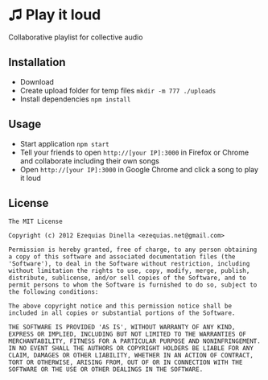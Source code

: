 # ♫ Play it loud
Collaborative playlist for collective audio

## Installation
* Download
* Create upload folder for temp files ```mkdir -m 777 ./uploads```
* Install dependencies ```npm install```

## Usage
* Start application ```npm start```
* Tell your friends to open ```http://[your IP]:3000``` in Firefox or Chrome and collaborate including their own songs
* Open ```http://[your IP]:3000``` in Google Chrome and click a song to play it loud

## License
```
The MIT License

Copyright (c) 2012 Ezequias Dinella <ezequias.net@gmail.com>

Permission is hereby granted, free of charge, to any person obtaining
a copy of this software and associated documentation files (the
'Software'), to deal in the Software without restriction, including
without limitation the rights to use, copy, modify, merge, publish,
distribute, sublicense, and/or sell copies of the Software, and to
permit persons to whom the Software is furnished to do so, subject to
the following conditions:

The above copyright notice and this permission notice shall be
included in all copies or substantial portions of the Software.

THE SOFTWARE IS PROVIDED 'AS IS', WITHOUT WARRANTY OF ANY KIND,
EXPRESS OR IMPLIED, INCLUDING BUT NOT LIMITED TO THE WARRANTIES OF
MERCHANTABILITY, FITNESS FOR A PARTICULAR PURPOSE AND NONINFRINGEMENT.
IN NO EVENT SHALL THE AUTHORS OR COPYRIGHT HOLDERS BE LIABLE FOR ANY
CLAIM, DAMAGES OR OTHER LIABILITY, WHETHER IN AN ACTION OF CONTRACT,
TORT OR OTHERWISE, ARISING FROM, OUT OF OR IN CONNECTION WITH THE
SOFTWARE OR THE USE OR OTHER DEALINGS IN THE SOFTWARE.
```